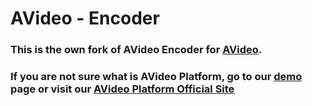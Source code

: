# AVideo - Encoder
### This is the own fork of AVideo Encoder for <a href="https://avideo.com/" target="_blank">AVideo</a>.
### If you are not sure what is AVideo Platform, go to our <a href="https://demo.avideo.com/" target="_blank">demo</a> page or visit our <a href="https://platform.avideo.com/" target="_blank">AVideo Platform Official Site</a>

